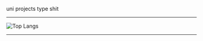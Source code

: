 uni projects type shit

---

![Top Langs](https://github-readme-stats.vercel.app/api/top-langs/?username=notgarryy&layout=compact&theme=tokyonight&hide=c)

---
